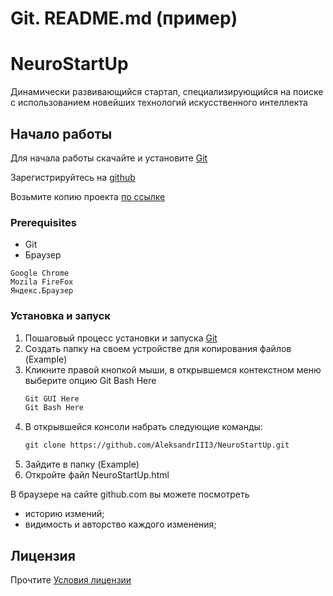 # Git. README.md (пример)
# NeuroStartUp
Динамически развивающийся стартап, специализирующийся на поиске с использованием новейших технологий искусственного интеллекта
## Начало работы
Для начала работы скачайте и установите [Git](https://git-scm.com/download)

Зарегистрируйтесь на [github](https://github.com)

Возьмите копию проекта [по ссылке](https://github.com/AleksandrIII3/NeuroStartUp.git)
### **Prerequisites**
* Git
* Браузер
```
Google Chrome
Mozila FireFox
Яндекс.Браузер
```
### Установка и запуск
1. Пошаговый процесс установки и запуска [Git](https://github.com/netology-code/guides/blob/master/git/REAMDE.md)
1. Создать папку на своем устройстве для копирования файлов (Example)
1. Кликните правой кнопкой мыши, в открывшемся контекстном меню выберите опцию Git Bash Here
     ```html
     Git GUI Here
     Git Bash Here
     ```
1. В открывшейся консоли набрать следующие команды:
     ```html
     git clone https://github.com/AleksandrIII3/NeuroStartUp.git
     ```
1. Зайдите в папку (Example)
1. Откройте файл NeuroStartUp.html

В браузере на сайте github.com вы можете посмотреть 
* историю измений;
* видимость и авторство каждого изменения;
## Лицензия
Прочтите [Условия лицензии](http://www.consultant.ru/document/cons_doc_LAW_113658/)
